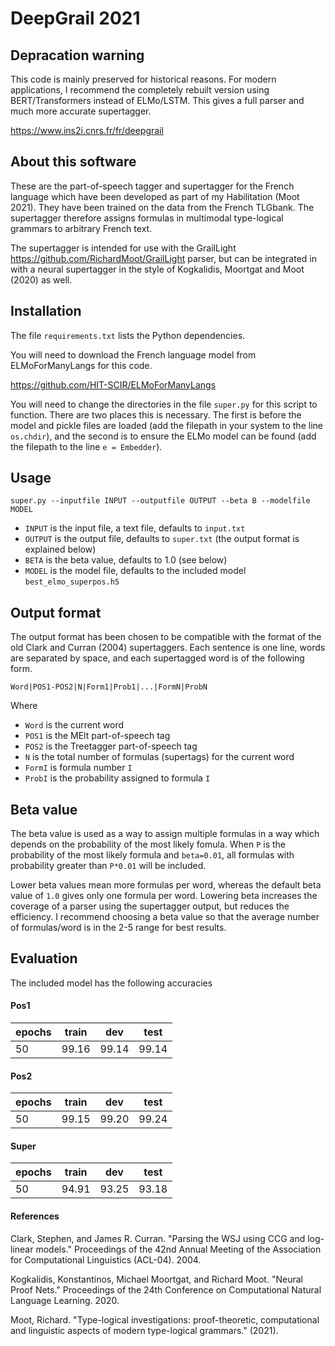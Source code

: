 # DeepGrail 2021

## Depracation warning

This code is mainly preserved for historical reasons. For modern applications, I recommend the completely rebuilt version using BERT/Transformers instead of ELMo/LSTM. This gives a full parser and much more accurate supertagger.

https://www.ins2i.cnrs.fr/fr/deepgrail

## About this software

These are the part-of-speech tagger and supertagger for the French language which have been developed as part of my Habilitation (Moot 2021). They have been trained on the data from the French TLGbank. The supertagger therefore assigns formulas in multimodal type-logical grammars to arbitrary French text.

The supertagger is intended for use with the GrailLight https://github.com/RichardMoot/GrailLight parser, but can be integrated in with a neural supertagger in the style of Kogkalidis, Moortgat and Moot (2020) as well.

## Installation

The file `requirements.txt` lists the Python dependencies.

You will need to download the French language model from ELMoForManyLangs for this code. 

https://github.com/HIT-SCIR/ELMoForManyLangs

You will need to change the directories in the file `super.py` for this script to function. There are two places this is necessary. The first is before the model and pickle files are loaded (add the filepath in your system to the line `os.chdir`), and the second is to ensure the ELMo model can be found (add the filepath to the line `e = Embedder`).


## Usage

`super.py --inputfile INPUT --outputfile OUTPUT --beta B --modelfile MODEL`

- `INPUT` is the input file, a text file, defaults to `input.txt`
- `OUTPUT` is the output file, defaults to `super.txt` (the output format is explained below)
- `BETA` is the beta value, defaults to 1.0 (see below)
- `MODEL` is the model file, defaults to the included model `best_elmo_superpos.h5`

## Output format

The output format has been chosen to be compatible with the format of the old Clark and Curran (2004) supertaggers. Each sentence is one line, words are separated by space, and each supertagged word is of the following form.

`Word|POS1-POS2|N|Form1|Prob1|...|FormN|ProbN`

Where

- `Word` is the current word
- `POS1` is the MElt part-of-speech tag
- `POS2` is the Treetagger part-of-speech tag
- `N` is the total number of formulas (supertags) for the current word
- `FormI` is formula number `I`
- `ProbI` is the probability assigned to formula `I`

## Beta value

The beta value is used as a way to assign multiple formulas in a way which depends on the probability of the most likely fomula. When `P` is the probability of the most likely formula and `beta=0.01`, all formulas with probability greater than `P*0.01` will be included. 

Lower beta values mean more formulas per word, whereas the default beta value of `1.0` gives only one formula per word. Lowering beta increases the coverage of a parser using the supertagger output, but reduces the efficiency. I recommend choosing a beta value so that the average number of formulas/word is in the 2-5 range for best results.

## Evaluation

The included model has the following accuracies

#### Pos1

| epochs | train | dev | test |
|--------|:-----:|:---:|:----:|
| 50     |  99.16     | 99.14    | 99.14 |

#### Pos2

| epochs | train | dev | test |
|--------|:-----:|:---:|:----:|
| 50     |  99.15     | 99.20    | 99.24 |

#### Super

| epochs | train | dev | test |
|--------|:-----:|:---:|:----:|
| 50     |  94.91    | 93.25    | 93.18 |


#### References

Clark, Stephen, and James R. Curran. "Parsing the WSJ using CCG and log-linear models." Proceedings of the 42nd Annual Meeting of the Association for Computational Linguistics (ACL-04). 2004.

Kogkalidis, Konstantinos, Michael Moortgat, and Richard Moot. "Neural Proof Nets." Proceedings of the 24th Conference on Computational Natural Language Learning. 2020.

Moot, Richard. "Type-logical investigations: proof-theoretic, computational and linguistic aspects of modern type-logical grammars." (2021).
